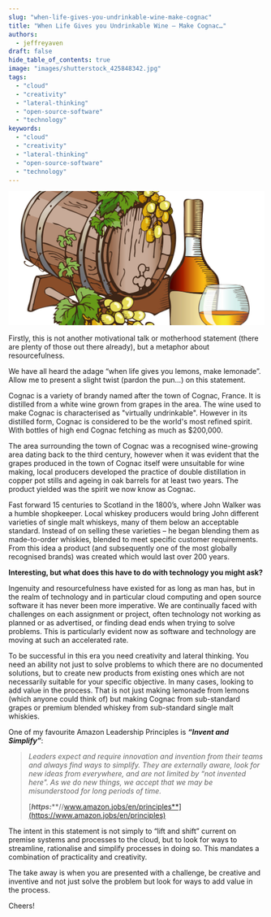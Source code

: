 ```yaml
---
slug: "when-life-gives-you-undrinkable-wine-make-cognac"
title: "When Life Gives you Undrinkable Wine – Make Cognac…"
authors:	
  - jeffreyaven
draft: false
hide_table_of_contents: true
image: "images/shutterstock_425848342.jpg"
tags: 
  - "cloud"
  - "creativity"
  - "lateral-thinking"
  - "open-source-software"
  - "technology"
keywords:	
  - "cloud"
  - "creativity"
  - "lateral-thinking"
  - "open-source-software"
  - "technology"
---
```


![Make Cognac](images/shutterstock_425848342.jpg)

Firstly, this is not another motivational talk or motherhood statement (there are plenty of those out there already), but a metaphor about resourcefulness.

We have all heard the adage “when life gives you lemons, make lemonade”. Allow me to present a slight twist (pardon the pun…) on this statement.

Cognac is a variety of brandy named after the town of Cognac, France. It is distilled from a white wine grown from grapes in the area. The wine used to make Cognac is characterised as "virtually undrinkable". However in its distilled form, Cognac is considered to be the world's most refined spirit. With bottles of high end Cognac fetching as much as $200,000.

The area surrounding the town of Cognac was a recognised wine-growing area dating back to the third century, however when it was evident that the grapes produced in the town of Cognac itself were unsuitable for wine making, local producers developed the practice of double distillation in copper pot stills and ageing in oak barrels for at least two years. The product yielded was the spirit we now know as Cognac.

Fast forward 15 centuries to Scotland in the 1800’s, where John Walker was a humble shopkeeper. Local whiskey producers would bring John different varieties of single malt whiskeys, many of them below an acceptable standard. Instead of on selling these varieties – he began blending them as made-to-order whiskies, blended to meet specific customer requirements. From this idea a product (and subsequently one of the most globally recognised brands) was created which would last over 200 years.

**Interesting, but what does this have to do with technology you might ask?**

Ingenuity and resourcefulness have existed for as long as man has, but in the realm of technology and in particular cloud computing and open source software it has never been more imperative. We are continually faced with challenges on each assignment or project, often technology not working as planned or as advertised, or finding dead ends when trying to solve problems. This is particularly evident now as software and technology are moving at such an accelerated rate.

To be successful in this era you need creativity and lateral thinking. You need an ability not just to solve problems to which there are no documented solutions, but to create new products from existing ones which are not necessarily suitable for your specific objective. In many cases, looking to add value in the process. That is not just making lemonade from lemons (which anyone could think of) but making Cognac from sub-standard grapes or premium blended whiskey from sub-standard single malt whiskies.

One of my favourite Amazon Leadership Principles is **_“Invent and Simplify”_**:

> *Leaders expect and require innovation and invention from their teams and always find ways to simplify. They are externally aware, look for new ideas from everywhere, and are not limited by “not invented here". As we do new things, we accept that we may be misunderstood for long periods of time.*
> 
> [_**https:**_**//www.amazon.jobs/en/principles**](https://www.amazon.jobs/en/principles)  

The intent in this statement is not simply to “lift and shift” current on premise systems and processes to the cloud, but to look for ways to streamline, rationalise and simplify processes in doing so. This mandates a combination of practicality and creativity.

The take away is when you are presented with a challenge, be creative and inventive and not just solve the problem but look for ways to add value in the process.

Cheers!
